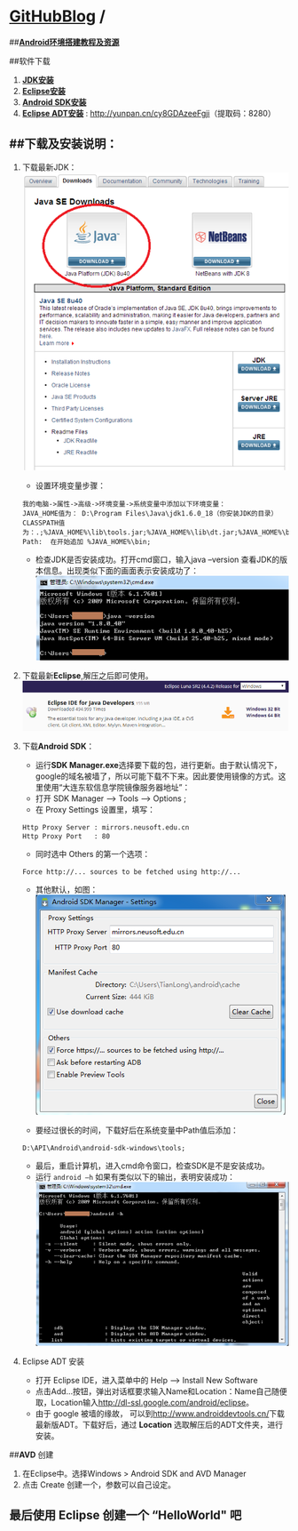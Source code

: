[**GitHubBlog**](https://github.com/bbxytl/bbxytl.github.com/tree/master/blog#home--githubblog) /
=====

##[**Android环境搭建教程及资源**](https://github.com/bbxytl/bbxytl.github.com/blob/master/blog/pages/1_Android%E7%8E%AF%E5%A2%83%E6%90%AD%E5%BB%BA%E6%95%99%E7%A8%8B%E5%8F%8A%E8%B5%84%E6%BA%90.md)

##软件下载

1. [**JDK安装**](http://www.oracle.com/technetwork/java/javase/downloads/index.html)
2. [**Eclipse安装**](http://www.eclipse.org/downloads/)
3. [**Android SDK安装**](http://pan.baidu.com/s/1c0vnzMC)
4. [**Eclipse ADT安装**](http://www.oschina.net/question/1463998_220998) : <http://yunpan.cn/cy8GDAzeeFgji>（提取码：8280）

##**下载及安装说明：**
---
1. 下载最新JDK：   
![](./images/blog_1/1_JDK_DownLoad.png)   

    - 设置环境变量步骤：
    ```
    我的电脑->属性->高级->环境变量->系统变量中添加以下环境变量：
    JAVA_HOME值为： D:\Program Files\Java\jdk1.6.0_18（你安装JDK的目录）
    CLASSPATH值为：.;%JAVA_HOME%\lib\tools.jar;%JAVA_HOME%\lib\dt.jar;%JAVA_HOME%\bin;
    Path:  在开始追加 %JAVA_HOME%\bin;
    ```
    - 检查JDK是否安装成功。打开cmd窗口，输入java –version 查看JDK的版本信息。出现类似下面的画面表示安装成功了：   
    ![](./images/blog_1/1_JDK_Path.png)

2. 下载最新**Eclipse**,解压之后即可使用。   
![](./images/blog_1/1_Eclipse_DownLoad.png)

3. 下载**Android SDK**：
    - 运行**SDK Manager.exe**选择要下载的包，进行更新。由于默认情况下，google的域名被墙了，所以可能下载不下来。因此要使用镜像的方式。这里使用“大连东软信息学院镜像服务器地址”：
    - 打开 SDK Manager --> Tools --> Options ;
    - 在 Proxy Settings 设置里，填写：
    ```
    Http Proxy Server : mirrors.neusoft.edu.cn
    Http Proxy Port   : 80
    ```
    - 同时选中 Others 的第一个选项：
    ```
    Force http://... sources to be fetched using http://...
    ```
    - 其他默认，如图：   
    ![](./images/blog_1/1_Android_SDK_Manager_Settings.png)   

    - 要经过很长的时间，下载好后在系统变量中Path值后添加：
    ```
    D:\API\Android\android-sdk-windows\tools;
    ```
    - 最后，重启计算机，进入cmd命令窗口，检查SDK是不是安装成功。
    - 运行 `android –h` 如果有类似以下的输出，表明安装成功：
    ![](./images/blog_1/1_Android_Path.png)

4. Eclipse ADT 安装
    - 打开 Eclipse IDE，进入菜单中的 Help -->  Install New Software
    - 点击Add...按钮，弹出对话框要求输入Name和Location：Name自己随便取，Location输入<http://dl-ssl.google.com/android/eclipse>。
    - 由于 google 被墙的缘故， 可以到<http://www.androiddevtools.cn/>下载最新版ADT。下载好后，通过 **Location** 选取解压后的ADT文件夹，进行安装。  

##**AVD** 创建
1. 在Eclipse中。选择Windows > Android SDK and AVD Manager
2. 点击 Create 创建一个，参数可以自己设定。

## 最后使用 Eclipse 创建一个 “HelloWorld" 吧
